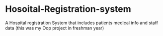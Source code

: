 # Hosoital-Registration-system
A Hospital registration System that includes patients medical info and  staff data (this was my Oop project in freshman year)
